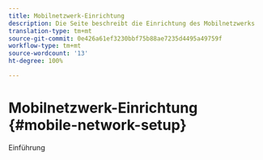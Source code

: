 ```yaml
---
title: Mobilnetzwerk-Einrichtung
description: Die Seite beschreibt die Einrichtung des Mobilnetzwerks
translation-type: tm+mt
source-git-commit: 0e426a61ef3230bbf75b88ae7235d4495a49759f
workflow-type: tm+mt
source-wordcount: '13'
ht-degree: 100%

---
```



# Mobilnetzwerk-Einrichtung {#mobile-network-setup}

Einführung
